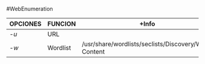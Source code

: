 #WebEnumeration 

| OPCIONES | FUNCION  | +Info                                               |
| -------- | -------- | --------------------------------------------------- |
| *-u*     | URL      |                                                     |
| *-w*     | Wordlist | /usr/share/wordlists/seclists/Discovery/Web-Content |
